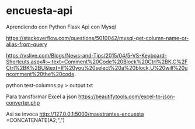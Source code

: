 # encuesta-api
Aprendiendo con Python Flask Api con Mysql 

https://stackoverflow.com/questions/5010042/mysql-get-column-name-or-alias-from-query

https://vslive.com/Blogs/News-and-Tips/2015/04/5-VS-Keyboard-Shortcuts.aspx#:~:text=Comment%20Code%20Block%20Ctrl%2BK,C%2FCtrl%2BK%2BU&text=If%20you%20select%20a%20block,U%20will%20uncomment%20the%20code.


python test-columns.py > output.txt

Para transformar Excel a json
https://beautifytools.com/excel-to-json-converter.php

Asi se invoca
http://127.0.0.1:5000/maestrantes-encuesta
=CONCATENATE(A2;",")